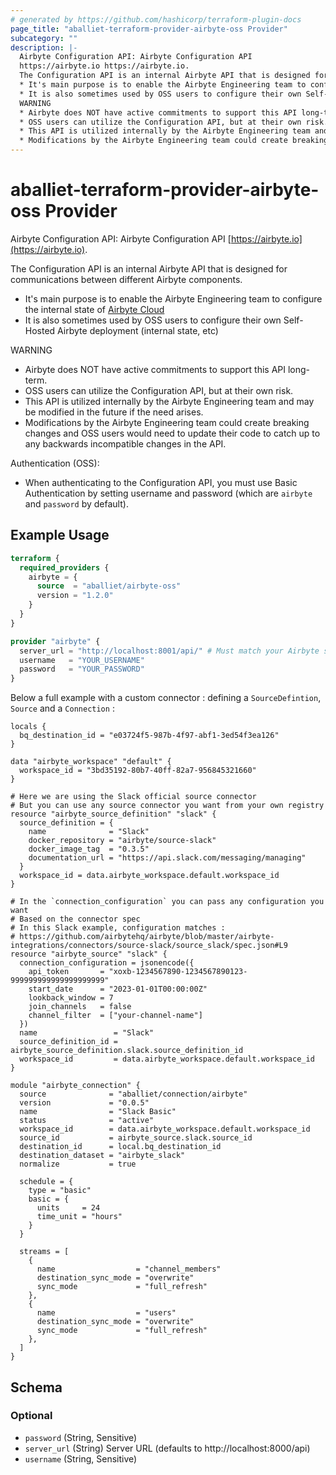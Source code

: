 ```yaml
---
# generated by https://github.com/hashicorp/terraform-plugin-docs
page_title: "aballiet-terraform-provider-airbyte-oss Provider"
subcategory: ""
description: |-
  Airbyte Configuration API: Airbyte Configuration API
  https://airbyte.io https://airbyte.io.
  The Configuration API is an internal Airbyte API that is designed for communications between different Airbyte components.
  * It's main purpose is to enable the Airbyte Engineering team to configure the internal state of Airbyte Cloud https://airbyte.com/airbyte-cloud
  * It is also sometimes used by OSS users to configure their own Self-Hosted Airbyte deployment (internal state, etc)
  WARNING
  * Airbyte does NOT have active commitments to support this API long-term.
  * OSS users can utilize the Configuration API, but at their own risk.
  * This API is utilized internally by the Airbyte Engineering team and may be modified in the future if the need arises.
  * Modifications by the Airbyte Engineering team could create breaking changes and OSS users would need to update their code to catch up to any backwards incompatible changes in the API.
---
```


# aballiet-terraform-provider-airbyte-oss Provider

Airbyte Configuration API: Airbyte Configuration API
[https://airbyte.io](https://airbyte.io).

The Configuration API is an internal Airbyte API that is designed for communications between different Airbyte components.
* It's main purpose is to enable the Airbyte Engineering team to configure the internal state of [Airbyte Cloud](https://airbyte.com/airbyte-cloud)
* It is also sometimes used by OSS users to configure their own Self-Hosted Airbyte deployment (internal state, etc)

WARNING
* Airbyte does NOT have active commitments to support this API long-term.
* OSS users can utilize the Configuration API, but at their own risk.
* This API is utilized internally by the Airbyte Engineering team and may be modified in the future if the need arises.
* Modifications by the Airbyte Engineering team could create breaking changes and OSS users would need to update their code to catch up to any backwards incompatible changes in the API.

Authentication (OSS):
* When authenticating to the Configuration API, you must use Basic Authentication by setting username and password (which are `airbyte` and `password` by default).

## Example Usage

```terraform
terraform {
  required_providers {
    airbyte = {
      source  = "aballiet/airbyte-oss"
      version = "1.2.0"
    }
  }
}

provider "airbyte" {
  server_url = "http://localhost:8001/api/" # Must match your Airbyte server endpoint (airbyte-server-svc on k8s)
  username   = "YOUR_USERNAME"
  password   = "YOUR_PASSWORD"
}
```

Below a full example with a custom connector : defining a `SourceDefintion`, `Source` and a `Connection` :

```hcl
locals {
  bq_destination_id = "e03724f5-987b-4f97-abf1-3ed54f3ea126"
}

data "airbyte_workspace" "default" {
  workspace_id = "3bd35192-80b7-40ff-82a7-956845321660"
}

# Here we are using the Slack official source connector
# But you can use any source connector you want from your own registry
resource "airbyte_source_definition" "slack" {
  source_definition = {
    name              = "Slack"
    docker_repository = "airbyte/source-slack"
    docker_image_tag  = "0.3.5"
    documentation_url = "https://api.slack.com/messaging/managing"
  }
  workspace_id = data.airbyte_workspace.default.workspace_id
}

# In the `connection_configuration` you can pass any configuration you want
# Based on the connector spec
# In this Slack example, configuration matches :
# https://github.com/airbytehq/airbyte/blob/master/airbyte-integrations/connectors/source-slack/source_slack/spec.json#L9
resource "airbyte_source" "slack" {
  connection_configuration = jsonencode({
    api_token       = "xoxb-1234567890-1234567890123-999999999999999999999"
    start_date      = "2023-01-01T00:00:00Z"
    lookback_window = 7
    join_channels   = false
    channel_filter  = ["your-channel-name"]
  })
  name                 = "Slack"
  source_definition_id = airbyte_source_definition.slack.source_definition_id
  workspace_id         = data.airbyte_workspace.default.workspace_id
}

module "airbyte_connection" {
  source              = "aballiet/connection/airbyte"
  version             = "0.0.5"
  name                = "Slack Basic"
  status              = "active"
  workspace_id        = data.airbyte_workspace.default.workspace_id
  source_id           = airbyte_source.slack.source_id
  destination_id      = local.bq_destination_id
  destination_dataset = "airbyte_slack"
  normalize           = true

  schedule = {
    type = "basic"
    basic = {
      units     = 24
      time_unit = "hours"
    }
  }

  streams = [
    {
      name                  = "channel_members"
      destination_sync_mode = "overwrite"
      sync_mode             = "full_refresh"
    },
    {
      name                  = "users"
      destination_sync_mode = "overwrite"
      sync_mode             = "full_refresh"
    },
  ]
}
```

<!-- schema generated by tfplugindocs -->
## Schema

### Optional

- `password` (String, Sensitive)
- `server_url` (String) Server URL (defaults to http://localhost:8000/api)
- `username` (String, Sensitive)
